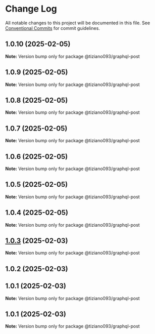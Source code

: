 # Change Log

All notable changes to this project will be documented in this file.
See [Conventional Commits](https://conventionalcommits.org) for commit guidelines.

## 1.0.10 (2025-02-05)

**Note:** Version bump only for package @tiziano093/graphql-post

## 1.0.9 (2025-02-05)

**Note:** Version bump only for package @tiziano093/graphql-post

## 1.0.8 (2025-02-05)

**Note:** Version bump only for package @tiziano093/graphql-post

## 1.0.7 (2025-02-05)

**Note:** Version bump only for package @tiziano093/graphql-post

## 1.0.6 (2025-02-05)

**Note:** Version bump only for package @tiziano093/graphql-post

## 1.0.5 (2025-02-05)

**Note:** Version bump only for package @tiziano093/graphql-post

## 1.0.4 (2025-02-05)

**Note:** Version bump only for package @tiziano093/graphql-post

## [1.0.3](https://github.com/tiziano093/graphql-nodeJS/compare/@tiziano093/graphql-post@1.0.2...@tiziano093/graphql-post@1.0.3) (2025-02-03)

**Note:** Version bump only for package @tiziano093/graphql-post

## 1.0.2 (2025-02-03)

## 1.0.1 (2025-02-03)

**Note:** Version bump only for package @tiziano093/graphql-post

## 1.0.1 (2025-02-03)

**Note:** Version bump only for package @tiziano093/graphql-post
